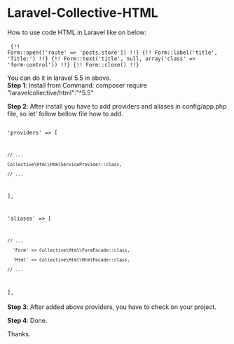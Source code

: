 # Laravel-Collective-HTML

How to use code HTML in Laravel like on below: <br/><br/>
<code>
{!! Form::open(['route' => 'posts.store']) !!}
{!! Form::label('title', 'Title:') !!}
{!! Form::text('title', null, array('class' => 'form-control')) !!}
{!! Form::close() !!}
</code>


You can do it in laravel 5.5 in above.
<br/>
<strong>Step 1</strong>: Install from Command: composer require "laravelcollective/html":"^5.5"

<strong>Step 2</strong>: After install you have to add providers and aliases in config/app.php file, so let' follow bellow file how to add.
 
<code>
<?php

'providers' => [

    // ...

    Collective\Html\HtmlServiceProvider::class,

    // ...

  ],

'aliases' => [

    // ...

      'Form' => Collective\Html\FormFacade::class,

      'Html' => Collective\Html\HtmlFacade::class,

    // ...

  ],
</code>
<br/><br/>
<strong>Step 3</strong>: After added above providers, you have to check on your project.

<strong>Step 4</strong>: Done.

Thanks.
